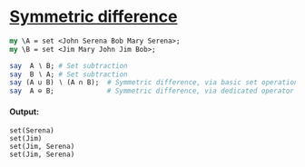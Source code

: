 [1]: https://rosettacode.org/wiki/Symmetric_difference

# [Symmetric difference][1]



```perl
my \A = set <John Serena Bob Mary Serena>;
my \B = set <Jim Mary John Jim Bob>;

say  A ∖ B; # Set subtraction
say  B ∖ A; # Set subtraction
say (A ∪ B) ∖ (A ∩ B);  # Symmetric difference, via basic set operations
say  A ⊖ B;             # Symmetric difference, via dedicated operator
```

#### Output:
```
set(Serena)
set(Jim)
set(Jim, Serena)
set(Jim, Serena)
```

